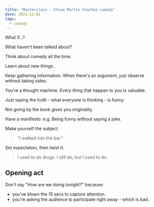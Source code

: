 ```yaml
---
title: 'Masterclass - Steve Martin teaches comedy'
date: 2021-11-01
tags:
  - comedy
---
```


What if...?

What haven't been talked about?

Think about comedy all the time.

Learn about new things.

Keep gathering information. When there's an argument, just observe without taking sides.

You're a thought machine. Every thing that happen to you is valuable.

Just saying the truth - what everyone is thinking - is funny.

Not going by the book gives you originality.

Have a manifesto: e.g. Being funny without saying a joke.

Make yourself the subject.

> "I walked into the bar."

Set expectation, then twist it.

> I used to do drugs. I still do, but I used to do.

## Opening act

Don't say "How are we doing tonight?" because:

- you've blown the 15 secs to capture attention.
- you're asking the audience to participate right away - which is bad.
